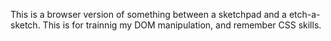 This is a browser version of something between a sketchpad and a etch-a-sketch.
This is for trainnig my DOM manipulation, and remember CSS skills.

